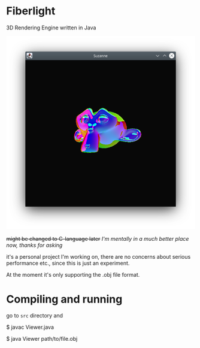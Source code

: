 # Fiberlight

3D Rendering Engine written in Java

![Screenshot of runnning application'](./screenshot.png)

~~might be changed to C-language later~~
_I'm mentally in a much better place now, thanks for asking_

it's a personal project I'm working on, there are no concerns about serious performance etc., since this is just an experiment.

At the moment it's only supporting the .obj file format.

# Compiling and running
go to `src` directory and

  $ javac Viewer.java

  $ java Viewer path/to/file.obj
